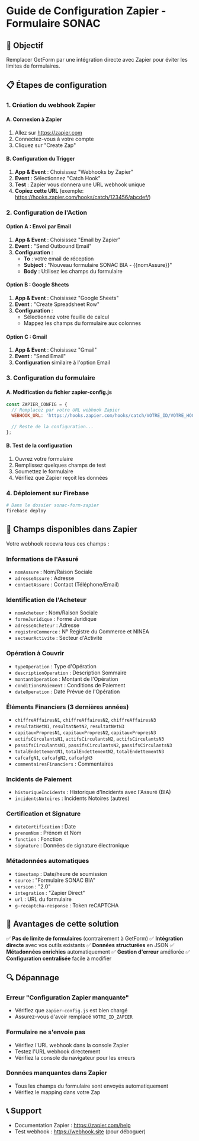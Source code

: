 # Guide de Configuration Zapier - Formulaire SONAC

## 🎯 Objectif
Remplacer GetForm par une intégration directe avec Zapier pour éviter les limites de formulaires.

## 📋 Étapes de configuration

### 1. Création du webhook Zapier

#### A. Connexion à Zapier
1. Allez sur https://zapier.com
2. Connectez-vous à votre compte
3. Cliquez sur "Create Zap"

#### B. Configuration du Trigger
1. **App & Event** : Choisissez "Webhooks by Zapier"
2. **Event** : Sélectionnez "Catch Hook"
3. **Test** : Zapier vous donnera une URL webhook unique
4. **Copiez cette URL** (exemple: https://hooks.zapier.com/hooks/catch/123456/abcdef/)

### 2. Configuration de l'Action

#### Option A : Envoi par Email
1. **App & Event** : Choisissez "Email by Zapier"
2. **Event** : "Send Outbound Email"
3. **Configuration** :
   - **To** : votre email de réception
   - **Subject** : "Nouveau formulaire SONAC BIA - {{nomAssure}}"
   - **Body** : Utilisez les champs du formulaire

#### Option B : Google Sheets
1. **App & Event** : Choisissez "Google Sheets"
2. **Event** : "Create Spreadsheet Row"
3. **Configuration** :
   - Sélectionnez votre feuille de calcul
   - Mappez les champs du formulaire aux colonnes

#### Option C : Gmail
1. **App & Event** : Choisissez "Gmail"
2. **Event** : "Send Email"
3. **Configuration** similaire à l'option Email

### 3. Configuration du formulaire

#### A. Modification du fichier zapier-config.js
```javascript
const ZAPIER_CONFIG = {
  // Remplacez par votre URL webhook Zapier
  WEBHOOK_URL: 'https://hooks.zapier.com/hooks/catch/VOTRE_ID/VOTRE_HOOK/',
  
  // Reste de la configuration...
};
```

#### B. Test de la configuration
1. Ouvrez votre formulaire
2. Remplissez quelques champs de test
3. Soumettez le formulaire
4. Vérifiez que Zapier reçoit les données

### 4. Déploiement sur Firebase

```bash
# Dans le dossier sonac-form-zapier
firebase deploy
```

## 🔧 Champs disponibles dans Zapier

Votre webhook recevra tous ces champs :

### Informations de l'Assuré
- `nomAssure` : Nom/Raison Sociale
- `adresseAssure` : Adresse
- `contactAssure` : Contact (Téléphone/Email)

### Identification de l'Acheteur
- `nomAcheteur` : Nom/Raison Sociale
- `formeJuridique` : Forme Juridique
- `adresseAcheteur` : Adresse
- `registreCommerce` : N° Registre du Commerce et NINEA
- `secteurActivite` : Secteur d'Activité

### Opération à Couvrir
- `typeOperation` : Type d'Opération
- `descriptionOperation` : Description Sommaire
- `montantOperation` : Montant de l'Opération
- `conditionsPaiement` : Conditions de Paiement
- `dateOperation` : Date Prévue de l'Opération

### Éléments Financiers (3 dernières années)
- `chiffreAffairesN1`, `chiffreAffairesN2`, `chiffreAffairesN3`
- `resultatNetN1`, `resultatNetN2`, `resultatNetN3`
- `capitauxPropresN1`, `capitauxPropresN2`, `capitauxPropresN3`
- `actifsCirculantsN1`, `actifsCirculantsN2`, `actifsCirculantsN3`
- `passifsCirculantsN1`, `passifsCirculantsN2`, `passifsCirculantsN3`
- `totalEndettementN1`, `totalEndettementN2`, `totalEndettementN3`
- `cafcafgN1`, `cafcafgN2`, `cafcafgN3`
- `commentairesFinanciers` : Commentaires

### Incidents de Paiement
- `historiqueIncidents` : Historique d'Incidents avec l'Assuré (BIA)
- `incidentsNotoires` : Incidents Notoires (autres)

### Certification et Signature
- `dateCertification` : Date
- `prenomNom` : Prénom et Nom
- `fonction` : Fonction
- `signature` : Données de signature électronique

### Métadonnées automatiques
- `timestamp` : Date/heure de soumission
- `source` : "Formulaire SONAC BIA"
- `version` : "2.0"
- `integration` : "Zapier Direct"
- `url` : URL du formulaire
- `g-recaptcha-response` : Token reCAPTCHA

## 🚀 Avantages de cette solution

✅ **Pas de limite de formulaires** (contrairement à GetForm)
✅ **Intégration directe** avec vos outils existants
✅ **Données structurées** en JSON
✅ **Métadonnées enrichies** automatiquement
✅ **Gestion d'erreur** améliorée
✅ **Configuration centralisée** facile à modifier

## 🔍 Dépannage

### Erreur "Configuration Zapier manquante"
- Vérifiez que `zapier-config.js` est bien chargé
- Assurez-vous d'avoir remplacé `VOTRE_ID_ZAPIER`

### Formulaire ne s'envoie pas
- Vérifiez l'URL webhook dans la console Zapier
- Testez l'URL webhook directement
- Vérifiez la console du navigateur pour les erreurs

### Données manquantes dans Zapier
- Tous les champs du formulaire sont envoyés automatiquement
- Vérifiez le mapping dans votre Zap

## 📞 Support
- Documentation Zapier : https://zapier.com/help
- Test webhook : https://webhook.site (pour déboguer)

